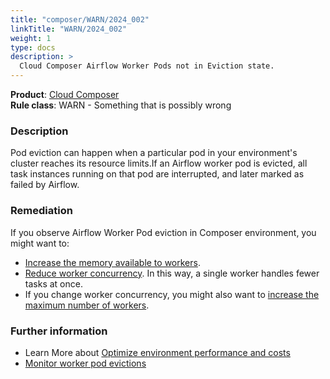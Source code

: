 ```yaml
---
title: "composer/WARN/2024_002"
linkTitle: "WARN/2024_002"
weight: 1
type: docs
description: >
  Cloud Composer Airflow Worker Pods not in Eviction state.
---
```


**Product**: [Cloud Composer](https://cloud.google.com/composer)\
**Rule class**: WARN - Something that is possibly wrong

### Description

Pod eviction can happen when a particular pod in your environment's cluster
reaches its resource limits.If an Airflow worker pod is evicted, all task
instances running on that pod are interrupted, and later marked as failed by
Airflow.

### Remediation

If you observe Airflow Worker Pod eviction in Composer environment, you might want to:

- [Increase the memory available to workers](https://cloud.google.com/composer/docs/composer-2/optimize-environments#workloads-workers).
- [Reduce worker concurrency](https://cloud.google.com/composer/docs/composer-2/optimize-environments#override-worker-concurrency). In this way, a single worker handles fewer tasks at once.
- If you change worker concurrency, you might also want to [increase the maximum number of workers](https://cloud.google.com/composer/docs/composer-2/optimize-environments#worker-count).

### Further information

- Learn More about [Optimize environment performance and costs](https://cloud.google.com/composer/docs/composer-2/optimize-environments)
- [Monitor worker pod evictions](https://cloud.google.com/composer/docs/composer-2/optimize-environments#monitor-evictions)
